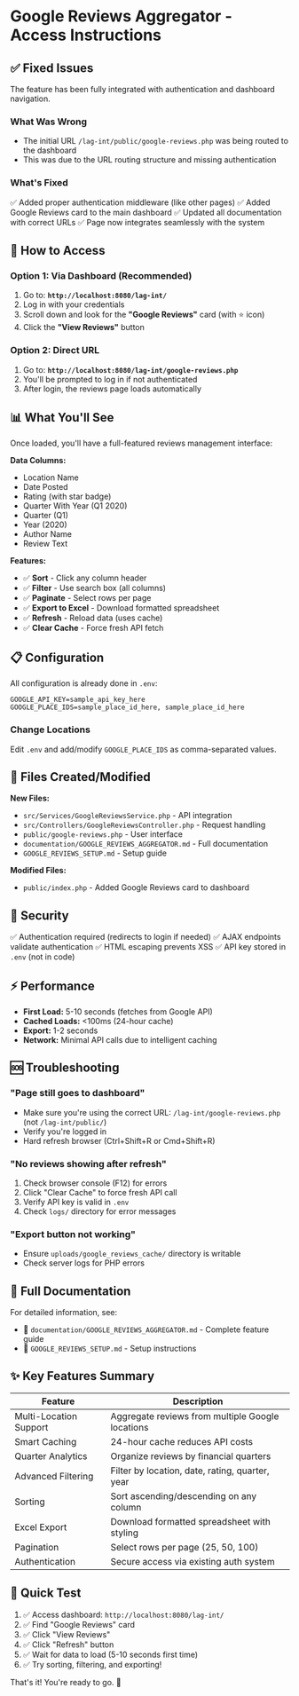 # Google Reviews Aggregator - Access Instructions

## ✅ Fixed Issues

The feature has been fully integrated with authentication and dashboard navigation.

### What Was Wrong
- The initial URL `/lag-int/public/google-reviews.php` was being routed to the dashboard
- This was due to the URL routing structure and missing authentication

### What's Fixed
✅ Added proper authentication middleware (like other pages)
✅ Added Google Reviews card to the main dashboard
✅ Updated all documentation with correct URLs
✅ Page now integrates seamlessly with the system

## 🚀 How to Access

### Option 1: Via Dashboard (Recommended)
1. Go to: **`http://localhost:8080/lag-int/`**
2. Log in with your credentials
3. Scroll down and look for the **"Google Reviews"** card (with ⭐ icon)
4. Click the **"View Reviews"** button

### Option 2: Direct URL
1. Go to: **`http://localhost:8080/lag-int/google-reviews.php`**
2. You'll be prompted to log in if not authenticated
3. After login, the reviews page loads automatically

## 📊 What You'll See

Once loaded, you'll have a full-featured reviews management interface:

**Data Columns:**
- Location Name
- Date Posted
- Rating (with star badge)
- Quarter With Year (Q1 2020)
- Quarter (Q1)
- Year (2020)
- Author Name
- Review Text

**Features:**
- ✅ **Sort** - Click any column header
- ✅ **Filter** - Use search box (all columns)
- ✅ **Paginate** - Select rows per page
- ✅ **Export to Excel** - Download formatted spreadsheet
- ✅ **Refresh** - Reload data (uses cache)
- ✅ **Clear Cache** - Force fresh API fetch

## 📋 Configuration

All configuration is already done in `.env`:
```env
GOOGLE_API_KEY=sample_api_key_here
GOOGLE_PLACE_IDS=sample_place_id_here, sample_place_id_here
```

### Change Locations
Edit `.env` and add/modify `GOOGLE_PLACE_IDS` as comma-separated values.

## 📁 Files Created/Modified

**New Files:**
- `src/Services/GoogleReviewsService.php` - API integration
- `src/Controllers/GoogleReviewsController.php` - Request handling
- `public/google-reviews.php` - User interface
- `documentation/GOOGLE_REVIEWS_AGGREGATOR.md` - Full documentation
- `GOOGLE_REVIEWS_SETUP.md` - Setup guide

**Modified Files:**
- `public/index.php` - Added Google Reviews card to dashboard

## 🔐 Security

✅ Authentication required (redirects to login if needed)
✅ AJAX endpoints validate authentication
✅ HTML escaping prevents XSS
✅ API key stored in `.env` (not in code)

## ⚡ Performance

- **First Load:** 5-10 seconds (fetches from Google API)
- **Cached Loads:** <100ms (24-hour cache)
- **Export:** 1-2 seconds
- **Network:** Minimal API calls due to intelligent caching

## 🆘 Troubleshooting

### "Page still goes to dashboard"
- Make sure you're using the correct URL: `/lag-int/google-reviews.php` (not `/lag-int/public/`)
- Verify you're logged in
- Hard refresh browser (Ctrl+Shift+R or Cmd+Shift+R)

### "No reviews showing after refresh"
1. Check browser console (F12) for errors
2. Click "Clear Cache" to force fresh API call
3. Verify API key is valid in `.env`
4. Check `logs/` directory for error messages

### "Export button not working"
- Ensure `uploads/google_reviews_cache/` directory is writable
- Check server logs for PHP errors

## 📖 Full Documentation

For detailed information, see:
- 📄 `documentation/GOOGLE_REVIEWS_AGGREGATOR.md` - Complete feature guide
- 📄 `GOOGLE_REVIEWS_SETUP.md` - Setup instructions

## ✨ Key Features Summary

| Feature | Description |
|---------|-------------|
| Multi-Location Support | Aggregate reviews from multiple Google locations |
| Smart Caching | 24-hour cache reduces API costs |
| Quarter Analytics | Organize reviews by financial quarters |
| Advanced Filtering | Filter by location, date, rating, quarter, year |
| Sorting | Sort ascending/descending on any column |
| Excel Export | Download formatted spreadsheet with styling |
| Pagination | Select rows per page (25, 50, 100) |
| Authentication | Secure access via existing auth system |

## 🎯 Quick Test

1. ✅ Access dashboard: `http://localhost:8080/lag-int/`
2. ✅ Find "Google Reviews" card
3. ✅ Click "View Reviews"
4. ✅ Click "Refresh" button
5. ✅ Wait for data to load (5-10 seconds first time)
6. ✅ Try sorting, filtering, and exporting!

That's it! You're ready to go. 🚀